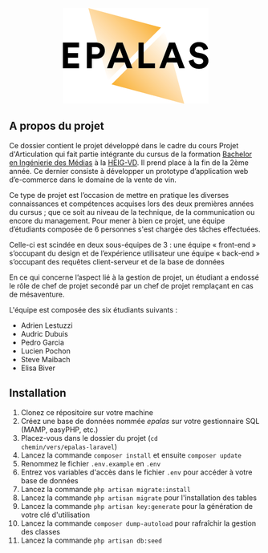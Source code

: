 <p align="center"><img src="https://github.com/epalas/epalas-laravel/blob/master/public/img/epalas-agency-logo.png"></p>

## A propos du projet

Ce dossier contient le projet développé dans le cadre du cours Projet d'Articulation qui fait partie intégrante du 
cursus de la formation [Bachelor en Ingénierie des Médias](https://heig-vd.ch/formations/bachelor/filieres/ingenierie-des-medias) 
à la [HEIG-VD](https://heig-vd.ch). Il prend place à la fin de la 2ème année. Ce dernier consiste à développer un prototype 
d’application web d’e-commerce dans le domaine de la vente de vin.

Ce type de projet est l’occasion de mettre en pratique les diverses connaissances et compétences acquises lors des deux 
premières années du cursus ; que ce soit au niveau de la technique, de la communication ou encore du management. 
Pour mener à bien ce projet, une équipe d’étudiants composée de 6 personnes s'est chargée des tâches effectuées. 

Celle-ci est scindée en deux sous-équipes de 3 : une équipe « front-end » s’occupant du design et de l’expérience utilisateur 
une équipe « back-end » s’occupant des requêtes client-serveur et de la base de données

En ce qui concerne l’aspect lié à la gestion de projet, un étudiant a endossé le rôle de chef de projet secondé par un chef de projet remplaçant en cas de mésaventure. 

L'équipe est composée des six étudiants suivants :
- Adrien Lestuzzi
- Audric Dubuis
- Pedro Garcia
- Lucien Pochon
- Steve Maibach
- Elisa Biver

## Installation
1. Clonez ce répositoire sur votre machine
2. Créez une base de données nommée <i>epalas</i> sur votre gestionnaire SQL (MAMP, easyPHP, etc.)
3. Placez-vous dans le dossier du projet (<code>cd chemin/vers/epalas-laravel</code>) 
4. Lancez la commande <code>composer install</code> et ensuite <code>composer update</code>
5. Renommez le fichier <code>.env.example</code> en <code>.env</code>
6. Entrez vos variables d'accès dans le fichier <code>.env</code> pour accéder à votre base de données
7. Lancez la commande <code>php artisan migrate:install</code>
8. Lancez la commande <code>php artisan migrate</code> pour l'installation des tables
9. Lancez la commande <code>php artisan key:generate</code> pour la génération de votre clé d'utilisation
10. Lancez la commande <code>composer dump-autoload</code> pour rafraîchir la gestion des classes
11. Lancez la commande <code>php artisan db:seed</code>
